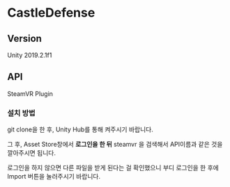 # CastleDefense

## Version
Unity 2019.2.1f1

## API
SteamVR Plugin

### 설치 방법
git clone을 한 후, Unity Hub를 통해 켜주시기 바랍니다.

그 후, Asset Store창에서 **로그인을 한 뒤** steamvr 을 검색해서 API이름과 같은 것을 깔아주시면 됩니다.

로그인을 하지 않으면 다른 파일을 받게 된다는 걸 확인했으니 부디 로그인을 한 후에 Import 버튼을 눌러주시기 바랍니다.
